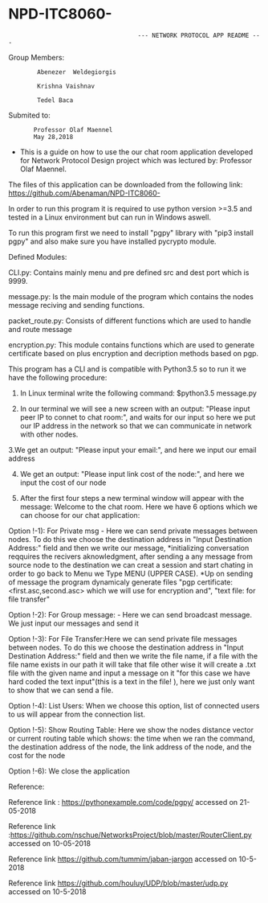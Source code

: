 # NPD-ITC8060-

                                        --- NETWORK PROTOCOL APP README ---

Group Members:                                                    
            
            Abenezer  Weldegiorgis            
            
            Krishna Vaishnav 
            
            Tedel Baca 

Submited to: 
           
           Professor Olaf Maennel  
           May 28,2018    

* This is a guide on how to use the our chat room application developed for Network Protocol Design project which was lectured by:  Professor Olaf Maennel.

The files of this application can be downloaded from the following link: https://github.com/Abenaman/NPD-ITC8060-

In order to run this program it is required to use python version >=3.5 and tested in a Linux environment but can run in Windows aswell.

To run this program first we need to install "pgpy" library with "pip3 install pgpy" and also make sure you have installed  pycrypto module.

Defined Modules: 
   
   CLI.py: Contains mainly menu and pre defined src and dest port which is 9999.
   
   message.py: Is the main module of the program which contains the nodes message reciving and sending functions.
   
   packet_route.py: Consists of different functions which are used to handle and route message
   
   encryption.py: This module contains functions which are used to generate certificate based on plus encryption and decription methods based on pgp.

This program has a CLI and is compatible with Python3.5  so to run it we have the following procedure:

1. In Linux terminal write the following command: $python3.5 message.py

2. In our terminal we will see a new screen with an output: "Please input peer IP to connet to chat room:", and waits for our input so here we put our IP address in the network so that we can communicate in network with other nodes.

3.We get an output: "Please input your email:", and here we input our email address

4. We get an output: "Please input link cost of the node:", and here we input the cost of our node

5. After the first four steps a new terminal window will appear with the message: Welcome to the chat room. Here we have 6 options which we can choose for our chat application:

Option !-1): For Private msg - Here we can send private messages between nodes. To do this we choose the destination address in "Input Destination Address:" field and then we write our message,
*initializing conversation reqquires the recivers aknowledgment, after sending a any message from source node to the destination we can creat a session and start chating in order to go back to Menu we Type MENU (UPPER CASE).
*Up on sending of message the program dynamicaly generate files "pgp certificate: <first.asc,second.asc> which we will use for encryption and", "text file: for file transfer<file name.txt>"

Option !-2): For Group message: - Here we can send broadcast message. We just input our messages and send it

Option !-3): For File Transfer:Here we can send private file messages between nodes. To do this we choose the destination address in "Input Destination Address:" field and then we write the file name, if a file with the file name exists in our path it will take that file other wise it will create a .txt file with the given name and input a message on it "for this case we have hard coded the text input"(this is a text in the file! ), here we just only want to show that we can send a file. 

Option !-4): List Users: When we choose this option, list of connected users to us will appear from the connection list.

Option !-5): Show Routing Table: Here we show the nodes distance vector or current routing table which shows: the time when we ran the command, the destination address of the node, the link address of the node, and the cost for the node

Option !-6): We close the application

Reference: 

Reference link : https://pythonexample.com/code/pgpy/ accessed on 21-05-2018

Reference link :https://github.com/nschue/NetworksProject/blob/master/RouterClient.py accessed on 10-05-2018 

Reference link  https://github.com/tummim/jaban-jargon accessed on 10-5-2018

Reference link https://github.com/houluy/UDP/blob/master/udp.py accessed on 10-5-2018


